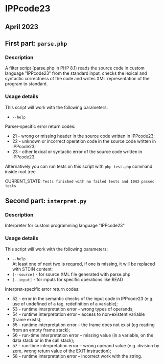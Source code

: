 # IPPcode23

## April 2023

## First part: `parse.php`

### Description
A filter script (parse.php in PHP 8.1) reads the source code in custom language "IPPcode23" from the standard input, checks the lexical and syntactic correctness of the code and writes XML representation of the program to standard.

### Usage details
This script will work with the following parameters:
+ `--help`

Parser-specific error return codes:
+ 21 - wrong or missing header in the source code written in IPPcode23;
+ 22 - unknown or incorrect operation code in the source code written in IPPcode23;
+ 23 - other lexical or syntactic error of the source code written in IPPcode23.

Alternatively you can run tests on this script with `php test.php` command inside root tree

CURRENT_STATE: `Tests finished with no failed tests and 1043 passed tests`

## Second part: `interpret.py`

### Description
Interpreter for custom programming language "IPPcode23"

### Usage details
This script will work with the following parameters:
+ `--help` \
At least one of next two is requred, if one is missing, it will be replaced with STDIN content:
+ `[--source]` - for source XML file generated with parse.php
+ `[--input]` - for inputs for specific operations like READ

Interpret-specific error return codes:
+ 52 - error in the semantic checks of the input code in IPPcode23 (e.g. use of undefined of a tag, redefinition of a variable);
+ 53 - runtime interpretation error – wrong types of operands;
+ 54 - runtime interpretation error – access to non-existent variable (frame exists);
+ 55 - runtime interpretation error – the frame does not exist (eg reading from an empty frame stack);
+ 56 - run-time interpretation error – missing value (in a variable, on the data stack or
in the call stack);
+ 57 - run-time interpretation error – wrong operand value (e.g. division by zero, wrong return
value of the EXIT instruction);
+ 58 - runtime interpretation error – incorrect work with the string.
